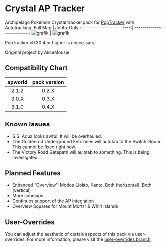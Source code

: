 # Crystal AP Tracker

Archipelago Pokémon Crystal tracker pack for [PopTracker](https://github.com/black-sliver/PopTracker/) with Autotracking.
Full Map             |  Johto-Only
:-------------------------:|:-------------------------:
![grafik](https://github.com/user-attachments/assets/fa207181-8871-4e77-9556-f722cb4eefe7) | ![grafik](https://github.com/user-attachments/assets/2dd88ea7-5674-427f-9993-420c8338ee3c)



PopTracker v0.30.4 or higher is neccessary.

Original project by AliceMousie. 

## Compatibility Chart
apworld | pack version
:-------------------------:|:-------------------------:
2.1.2   | 0.2.X
3.0.X   | 0.3.X
3.1.0   | 0.4.X

## Known Issues
- S.S. Aqua looks awful. It will be overhauled.
- The Goldenrod Underground Entrances will autotab to the Switch-Room. This cannot be fixed right now.
- The Victory Road Gatepath will autotab to something. This is being investigated.

## Planned Features
- Enhanced "Overview"-Modes (Johto, Kanto, Both (horizontal), Both (vertical)
- More submaps
- Continuos support of the AP integration
- Overview Squares for Mount Mortar & Whirl Islands

## User-Overrides
You can adjust the aesthetic of certain aspects of this pack via user-overrides. For more information, please visit the [user-overrides branch](https://github.com/palex00/crystal-ap-tracker/tree/user-overrides).
